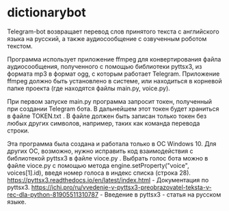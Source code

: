 # dictionarybot
Telegram-bot возвращает перевод слов принятого текста с английского языка на русский,
а также аудиосообщение с озвученным роботом текстом.


Программа использует приложение ffmpeg для конвертирования файла аудиосообщения, полученного с помощью библиотеки pyttsx3, из формата mp3 в формат ogg, с которым работает Telegram. Приложение ffmpeg должно быть установлено в системе, или находиться в корневой папке проекта (где находятся файлы main.py, voice.py).


При первом запуске main.py программа запросит токен, полученный при создании Telegram бота. В дальнейшем этот токен будет храниться в файле TOKEN.txt . В файле должен быть записан только токен без любых других символов, например, таких как команда перевода строки.


Эта программа была создана и работала только в ОС Windows 10. Для других ОС, возможно, нужно исправить код взаимодействия с библиотекой pyttsx3 в файле vioce.py .
Выбрать голос бота можно в файле vioce.py с помощью метода engine.setProperty("voice", voices[1].id), введя номер голоса в индекс списка (строка 28).
https://pyttsx3.readthedocs.io/en/latest/index.html - Документация по pyttsx3.
https://ichi.pro/ru/vvedenie-v-pyttsx3-preobrazovatel-teksta-v-rec-dla-python-81905511310787 - Введение в pyttsx3 - статья на русском языке.